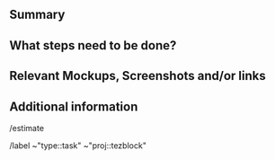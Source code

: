 <!---
1. Before opening a new issue, make sure it isn't a duplicate.

2. Include the name of the affected component, eg: account-transaction-list or scan-address

3. Fill all proposed paragraphs (even with NA, if nothing available)
--->

## Summary

<!--- Summarize the task concisely. --->

## What steps need to be done?

<!--- If it makes sense, list all necessary steps as a tasklist with checkboxes. --->

## Relevant Mockups, Screenshots and/or links

<!--- Paste or link any relevant mockups or screenshot that help to solve the task. --->

## Additional information

<!--- anything that might be important for whoever works with this issue.  --->

<!--- --------------------------------------------------- --->

<!--- if you already know, please add an estimate eg. 2h or 1d, else leave it as it is--->

/estimate

<!--- these standard labels will be added to this issue, leave it as it is --->

/label ~"type::task" ~"proj::tezblock"
